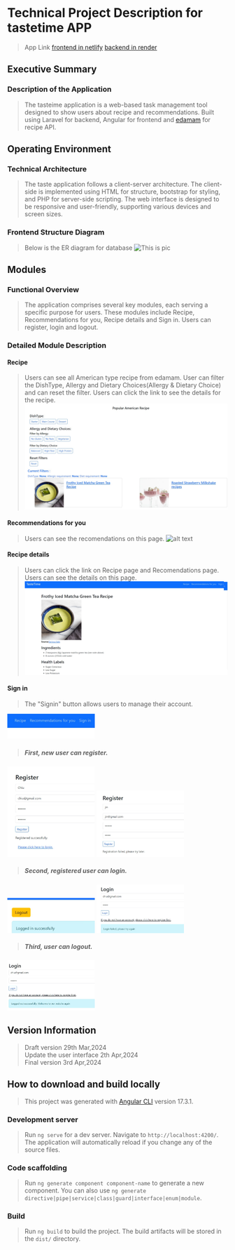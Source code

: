 # Technical Project Description for tastetime APP

> App Link
[frontend in netlify](https://cheerful-pasca-6e4742.netlify.app/)
[backend in render](https://u06-fullstack-recipe-app-cherryliuliuchen.onrender.com/api/register)

## Executive Summary
### Description of the Application
> The tasteime application is a web-based task management tool designed to show users about recipe and recommendations. Built using Laravel for backend, Angular for frontend and [edamam](https://developer.edamam.com/edamam-docs-recipe-api) for recipe API. 

## Operating Environment
### Technical Architecture
> The taste application follows a client-server architecture. The client-side is implemented using HTML for structure, bootstrap for styling, and PHP for server-side scripting. The web interface is designed to be responsive and user-friendly, supporting various devices and screen sizes.

### Frontend Structure Diagram
> Below is the ER diagram for database
![This is pic](pic/ER.jpg "pic ")


## Modules
### Functional Overview
> The application comprises several key modules, each serving a specific purpose for users. These modules include Recipe, Recommendations for you, Recipe details and Sign in. Users can register, login and logout.

### Detailed Module Description
#### Recipe
> Users can see all American type recipe from edamam. User can filter the DishType, Allergy and Dietary Choices(Allergy & Dietary Choice) and can reset the filter. Users can click the link to see the details for the recipe.
![alt text](src/assets/images/recipe.jpg)

#### Recommendations for you
> Users can see the recomendations on this page.
![alt text](src/assets/images/recommendation.jpg)

#### Recipe details
> Users can click the link on Recipe page and Recomendations page. Users can see the details on this page.
![alt text](src/assets/images/details.jpg)

#### Sign in
> The "Signin" button allows users to manage their account.
<img src="src/assets/images/signin.jpg" alt="Register Page" width="200"/>

> ##### First, new user can register.
<img src="src/assets/images/register.jpg" alt="Register Page" width="200"/>
<img src="src/assets/images/registerfailed.jpg" alt="Register Page" width="200"/>

> ##### Second, registered user can login.
<img src="src/assets/images/loginsuccessful.jpg" alt="Register Page" width="200"/>
<img src="src/assets/images/loginfailed.jpg" alt="Register Page" width="200"/>

> ##### Third, user can logout.
<img src="src/assets/images/logout.jpg" alt="Register Page" width="200"/>

## Version Information
> Draft version 29th Mar,2024  
> Update the user interface 2th Apr,2024  
> Final version 3rd Apr,2024

## How to download and build locally
> This project was generated with [Angular CLI](https://github.com/angular/angular-cli) version 17.3.1.

###  Development server
> Run `ng serve` for a dev server. Navigate to `http://localhost:4200/`. The application will automatically reload if you change any of the source files.

###  Code scaffolding
> Run `ng generate component component-name` to generate a new component. You can also use `ng generate directive|pipe|service|class|guard|interface|enum|module`.

###  Build
> Run `ng build` to build the project. The build artifacts will be stored in the `dist/` directory.



